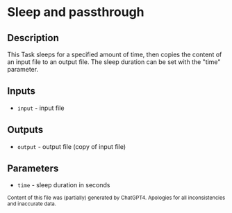 # Sleep and passthrough
## Description
This Task sleeps for a specified amount of time, then copies the content of an input file to an output file. The sleep duration can be set with the "time" parameter.

## Inputs
- `input` - input file

## Outputs
- `output` - output file (copy of input file)

## Parameters
- `time` - sleep duration in seconds

<sub>Content of this file was (partially) generated by ChatGPT4. Apologies for all inconsistencies and inaccurate data.</sub>